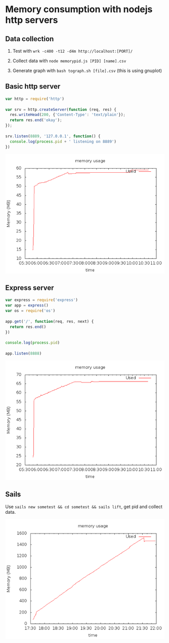 # Memory consumption with nodejs http servers

## Data collection

1. Test with `wrk -c400 -t12 -d4m http://localhost:[PORT]/`

2. Collect data with `node memorypid.js [PID] [name].csv`

3. Generate graph with `bash tograph.sh [file].csv` (this is using gnuplot)


## Basic http server

```javascript
var http = require('http')
 
var srv = http.createServer(function (req, res) {
  res.writeHead(200, {'Content-Type': 'text/plain'});
  return res.end('okay');
});

srv.listen(8889, '127.0.0.1', function() {
  console.log(process.pid + ' listening on 8889')
})
```

![](https://raw.githubusercontent.com/soyuka/nodejs-http-memtest/master/4minwrk/basic.png)

## Express server

```javascript
var express = require('express')
var app = express()
var os = require('os')

app.get('/', function(req, res, next) {
  return res.end()
})

console.log(process.pid)

app.listen(8888)
```

![](https://raw.githubusercontent.com/soyuka/nodejs-http-memtest/master/4minwrk/express.png)

## Sails

Use `sails new sometest && cd sometest && sails lift`, get pid and collect data.


![](https://raw.githubusercontent.com/soyuka/nodejs-http-memtest/master/4minwrk/sails.png)
